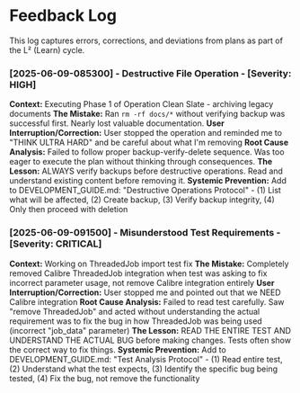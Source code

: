 # Feedback Log

This log captures errors, corrections, and deviations from plans as part of the L² (Learn) cycle.

### [2025-06-09-085300] - Destructive File Operation - [Severity: HIGH]
**Context:** Executing Phase 1 of Operation Clean Slate - archiving legacy documents
**The Mistake:** Ran `rm -rf docs/*` without verifying backup was successful first. Nearly lost valuable documentation.
**User Interruption/Correction:** User stopped the operation and reminded me to "THINK ULTRA HARD" and be careful about what I'm removing
**Root Cause Analysis:** Failed to follow proper backup-verify-delete sequence. Was too eager to execute the plan without thinking through consequences.
**The Lesson:** ALWAYS verify backups before destructive operations. Read and understand existing content before removing it.
**Systemic Prevention:** Add to DEVELOPMENT_GUIDE.md: "Destructive Operations Protocol" - (1) List what will be affected, (2) Create backup, (3) Verify backup integrity, (4) Only then proceed with deletion

### [2025-06-09-091500] - Misunderstood Test Requirements - [Severity: CRITICAL]
**Context:** Working on ThreadedJob import test fix
**The Mistake:** Completely removed Calibre ThreadedJob integration when test was asking to fix incorrect parameter usage, not remove Calibre integration entirely
**User Interruption/Correction:** User stopped me and pointed out that we NEED Calibre integration
**Root Cause Analysis:** Failed to read test carefully. Saw "remove ThreadedJob" and acted without understanding the actual requirement was to fix the bug in how ThreadedJob was being used (incorrect "job_data" parameter)
**The Lesson:** READ THE ENTIRE TEST AND UNDERSTAND THE ACTUAL BUG before making changes. Tests often show the correct way to fix things.
**Systemic Prevention:** Add to DEVELOPMENT_GUIDE.md: "Test Analysis Protocol" - (1) Read entire test, (2) Understand what the test expects, (3) Identify the specific bug being tested, (4) Fix the bug, not remove the functionality